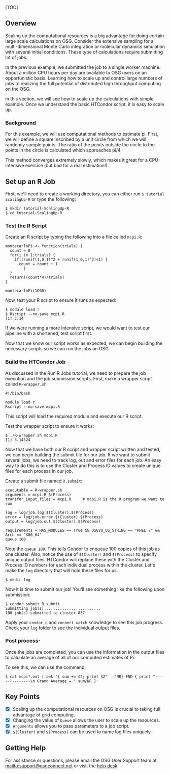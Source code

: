 [title]: - "Scaling up compute resources"
[TOC]


## Overview

Scaling up the computational resources is a big advantage for doing
certain large scale calculations on OSG. Consider the extensive
sampling for a multi-dimensional Monte Carlo integration or molecular
dynamics simulation with several initial conditions. These type of
calculations require submitting lot of jobs.

In the previous example, we submitted the job to a single worker
machine. About a million CPU hours per day are available to OSG users
on an opportunistic basis.  Learning how to scale up and control large
numbers of jobs to realizing the full potential of distributed high
throughput computing on the OSG.

In this section, we will see how to scale up the calculations with
simple example. Once we understand the basic HTCondor script, it is easy
to scale up.

### Background

For this example, we will use computational methods to estimate pi. First,
we will define a square inscribed by a unit circle from which we will 
randomly sample points. The ratio of the points outside the circle to 
the points in the circle is calculated which approaches pi/4. 

This method converges extremely slowly, which makes it great for a 
CPU-intensive exercise (but bad for a real estimation!).

## Set up an R Job

First, we'll need to create a working directory, you can either run 
`$ tutorial ScalingUp-R` or type the following:

    $ mkdir tutorial-ScalingUp-R
    $ cd tutorial-ScalingUp-R

### Test the R Script

Create an R script by typing the following into a file called `mcpi.R`:

	montecarloPi <- function(trials) {
	  count = 0
	  for(i in 1:trials) {
	    if((runif(1,0,1)^2 + runif(1,0,1)^2)<1) {
	      count = count + 1
		    }
	  }
	  return((count*4)/trials)
	}
	
	montecarloPi(1000)

Now, test your R script to ensure it runs as expected:

	$ module load r
	$ Rscript --no-save mcpi.R
	[1] 3.14

If we were running a more intensive script, we would want to test our pipeline 
with a shortened, test script first.

Now that we know our script works as expected, we can begin building the 
necessary scripts so we can run the jobs on OSG.

### Build the HTCondor Job

As discussed in the Run R Jobs tutorial, we need to prepare the job 
execution and the job submission scripts. First, make a wrapper script 
called `R-wrapper.sh`. 

	#!/bin/bash

	module load r
	Rscript --no-save mcpi.R

This script will load the required module and execute our R script.

Test the wrapper script to ensure it works:

	$ ./R-wrapper.sh mcpi.R
	[1] 3.14524

Now that we have both our R script and wrapper script written and tested, 
we can begin building the submit file for our job. If we want to submit several 
jobs, we need to track log, out and error files for each
job. An easy way to do this is to use the Cluster and Process ID
values to create unique files for each process in our job.

Create a submit file named `R.submit`:

	executable = R-wrapper.sh
	arguments = mcpi.R $(Process)
	transfer_input_files = mcpi.R     # mcpi.R is the R program we want to run
		
	log = log/job.log.$(Cluster).$(Process)
	error = log/job.error.$(Cluster).$(Process)
	output = log/job.out.$(Cluster).$(Process)  
		
	requirements = HAS_MODULES == True && OSGVO_OS_STRING == "RHEL 7" && Arch == "X86_64"
	queue 100

Note the `queue 100`.  This tells Condor to enqueue 100 copies of this job
as one cluster. Also, notice the use of `$(Cluster)` and `$(Process)` to specify unique 
output files. HTCondor will replace these with the Cluster and Process ID numbers for each 
individual process within the cluster. Let's make the `log` directory that will 
hold these files for us.

	$ mkdir log

Now it is time to submit our job! You'll see something like the following upon submission:

	$ condor_submit R.submit
	Submitting job(s).........................
	100 job(s) submitted to cluster 837.

Apply your `condor_q` and `connect watch` knowledge to see this job
progress. Check your `log` folder to see the individual output files.

### Post process⋅

Once the jobs are completed, you can use the information in the output files 
to calculate an average of all of our computed estimates of Pi.

To see this, we can use the command:

	$ cat mcpi*.out | awk '{ sum += $2; print $2"   "NR} END { print "---------------\n Grand Average = " sum/NR }'

## Key Points
- [x] Scaling up the computational resources on OSG is crucial to taking full advantage of grid computing.
- [x] Changing the value of `Queue` allows the user to scale up the resources.
- [x] `Arguments` allows you to pass parameters to a job script.
- [x] `$(Cluster)` and `$(Process)` can be used to name log files uniquely.

## Getting Help

For assistance or questions, please email the OSG User Support team at 
<mailto:support@osgconnect.net> or visit the [help desk](http://support.opensciencegrid.org).
